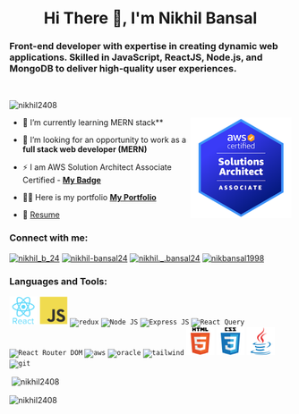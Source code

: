 <h1 align="center">Hi There 👋, I'm Nikhil Bansal</h1>
<h3>Front-end developer with expertise in creating dynamic
web applications. Skilled in JavaScript, ReactJS, Node.js,
and MongoDB to deliver high-quality user experiences.</h3>
<br>
<p align="left"> <img src="https://komarev.com/ghpvc/?username=nikhil2408&label=Profile%20views&color=0e75b6&style=flat" alt="nikhil2408" /> </p>

[<img align="right" alt="AWS SAA Badge" width="180px" src="https://github.com/Nikhil2408/Nikhil2408/blob/master/AWS_SAA_Badge.png"/>](https://www.credly.com/badges/d6c100fd-3f8a-4b2a-ac78-1fa9c84b7fd8)

- 🔭 I’m currently learning MERN stack**

- 👯 I’m looking for an opportunity to work as a **full stack web developer (MERN)**

- ⚡ I am AWS Solution Architect Associate Certified - **[My Badge](https://www.credly.com/badges/d6c100fd-3f8a-4b2a-ac78-1fa9c84b7fd8)**

- 👨‍💻 Here is my portfolio **[My Portfolio](https://nikhil-bansal.netlify.app)**

- 📄 [Resume](https://drive.google.com/file/d/1xGxwxosOnYlAg6vTRBOneAkWcfpUiBKd/view?usp=sharing)


<h3 align="left">Connect with me:</h3>
<p align="left">
<a href="https://twitter.com/nikhil_b_24" target="blank"><img align="center" src="https://raw.githubusercontent.com/rahuldkjain/github-profile-readme-generator/master/src/images/icons/Social/twitter.svg" alt="nikhil_b_24" height="30" width="40" /></a>
<a href="https://linkedin.com/in/nikhil-bansal24" target="blank"><img align="center" src="https://raw.githubusercontent.com/rahuldkjain/github-profile-readme-generator/master/src/images/icons/Social/linked-in-alt.svg" alt="nikhil-bansal24" height="30" width="40" /></a>
<a href="https://instagram.com/nikhil._.bansal24" target="blank"><img align="center" src="https://raw.githubusercontent.com/rahuldkjain/github-profile-readme-generator/master/src/images/icons/Social/instagram.svg" alt="nikhil._.bansal24" height="30" width="40" /></a>
<a href="https://www.hackerrank.com/nikbansal1998" target="blank"><img align="center" src="https://raw.githubusercontent.com/rahuldkjain/github-profile-readme-generator/master/src/images/icons/Social/hackerrank.svg" alt="nikbansal1998" height="30" width="40" /></a>
</p>

<h3 align="left">Languages and Tools:</h3>
<p align="left">

<code><img title="ReactJS" src="https://raw.githubusercontent.com/devicons/devicon/master/icons/react/react-original-wordmark.svg" alt="react" width="50" height="50"/></code>
<code><img title="JavaScript" src="https://raw.githubusercontent.com/devicons/devicon/master/icons/javascript/javascript-original.svg" alt="javascript" width="50" height="50"/></code>
<code><img title="Redux" src="https://static-00.iconduck.com/assets.00/redux-icon-2048x1945-ahvhunxp.png" alt="redux" width="50" height="50"/></code>
<code><img title="nodejs" src="https://w7.pngwing.com/pngs/452/24/png-transparent-js-logo-node-logos-and-brands-icon.png" alt="Node JS" width="50" height="50"/></code>
<code><img title="expressjs" src="https://w7.pngwing.com/pngs/846/87/png-transparent-mean-solution-stack-express-js-node-js-javascript-github-text-trademark-logo-thumbnail.png" alt="Express JS" width="50" height="50"/></code>
<code><img title="React Query" src="https://seeklogo.com/images/R/react-query-logo-1340EA4CE9-seeklogo.com.png" alt="React Query" width="50" height="50"/></code>
<code><img title="React Router DOM" src="https://www.svgrepo.com/show/354262/react-router.svg" alt="React Router DOM" width="50" height="50"/></code>
<code><img title="Amazon Web Services(AWS)" src="https://ezerus.com.au/wp-content/uploads/2019/05/aws-logo-aws-new-logo-album-on-imgur-ideas.png" alt="aws" width="50" height="50"/></code>
<code><img title="Oracle Database" src="https://pdjmaster.files.wordpress.com/2020/04/oracle-database.png" alt="oracle" width="50" height="50"/></code>
<code><img title="Tailwind CSS" src="https://www.vectorlogo.zone/logos/tailwindcss/tailwindcss-icon.svg" alt="tailwind" width="40" height="40"/></code>
<code><img title="HTML5" src="https://raw.githubusercontent.com/devicons/devicon/master/icons/html5/html5-original-wordmark.svg" alt="html5" width="50" height="50"/></code>
<code><img title="CSS3" src="https://raw.githubusercontent.com/devicons/devicon/master/icons/css3/css3-original-wordmark.svg" alt="css3" width="50" height="50"/></code>
<code><img title="Java" src="https://raw.githubusercontent.com/devicons/devicon/master/icons/java/java-original.svg" alt="java" width="50" height="50"/></code> 
<code><img title="Git" src="https://www.vectorlogo.zone/logos/git-scm/git-scm-icon.svg" alt="git" width="50" height="50"/></code>

</p>

<p>&nbsp;<img align="center" src="https://github-readme-stats.vercel.app/api?username=nikhil2408&show_icons=true&locale=en" alt="nikhil2408" /></p>

<p><img align="center" src="https://github-readme-streak-stats.herokuapp.com/?user=nikhil2408&" alt="nikhil2408" /></p>

